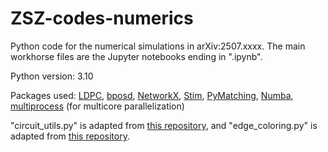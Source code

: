 # ZSZ-codes-numerics
Python code for the numerical simulations in arXiv:2507.xxxx. The main workhorse files are the Jupyter notebooks ending in ".ipynb".

Python version: 3.10

Packages used: [LDPC](https://github.com/quantumgizmos/ldpc), [bposd](https://github.com/quantumgizmos/bp_osd), [NetworkX](https://networkx.org/), [Stim](https://github.com/quantumlib/Stim), [PyMatching](https://github.com/oscarhiggott/PyMatching), [Numba](https://numba.pydata.org/), [multiprocess](https://github.com/uqfoundation/multiprocess) (for multicore parallelization)

"circuit_utils.py" is adapted from [this repository](https://github.com/noahberthusen/adaptive_qec), and "edge_coloring.py" is adapted from [this repository](https://github.com/qldpc/exp_ldpc).
